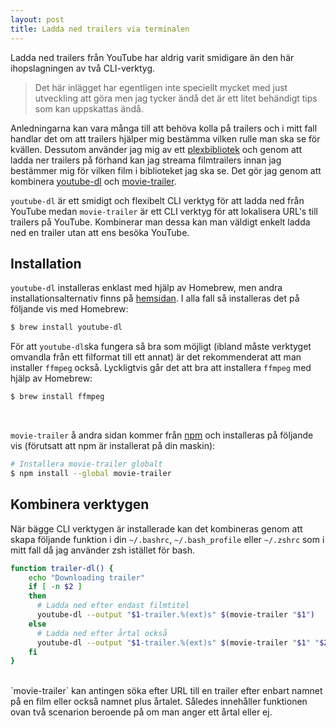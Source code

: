 ```yaml
---
layout: post
title: Ladda ned trailers via terminalen
---
```


Ladda ned trailers från YouTube har aldrig varit smidigare än den här ihopslagningen av två CLI-verktyg.

> Det här inlägget har egentligen inte speciellt mycket med just utveckling att göra men jag tycker ändå det är ett litet behändigt tips som kan uppskattas ändå.


Anledningarna kan vara många till att behöva kolla på trailers och i mitt fall handlar det om att trailers hjälper mig bestämma vilken rulle man ska se för kvällen. Dessutom använder jag mig av ett [plexbibliotek](https://www.plex.tv/) och genom att ladda ner trailers på förhand kan jag streama filmtrailers innan jag bestämmer mig för vilken film i biblioteket jag ska se. Det gör jag genom att kombinera [youtube-dl](https://rg3.github.io/youtube-dl/) och [movie-trailer](https://www.npmjs.com/package/movie-trailer).

`youtube-dl` är ett smidigt och flexibelt CLI verktyg för att ladda ned från YouTube medan `movie-trailer` är ett CLI verktyg för att lokalisera URL's till trailers på YouTube. Kombinerar man dessa kan man väldigt enkelt ladda ned en trailer utan att ens besöka YouTube.

## Installation
`youtube-dl` installeras enklast med hjälp av Homebrew, men andra installationsalternativ finns på [hemsidan](https://rg3.github.io/youtube-dl/). I alla fall så installeras det på följande vis med Homebrew:

```bash
$ brew install youtube-dl

```

För att `youtube-dl`ska fungera så bra som möjligt (ibland måste verktyget omvandla från ett filformat till ett annat) är det rekommenderat att man installer `ffmpeg` också. Lyckligtvis går det att bra att installera `ffmpeg` med hjälp av Homebrew:

```bash
$ brew install ffmpeg
```

<br>

`movie-trailer` å andra sidan kommer från [npm](https://www.npmjs.com/) och installeras på följande vis (förutsatt att npm är installerat på din maskin):

```bash
# Installera movie-trailer globalt
$ npm install --global movie-trailer
```

## Kombinera verktygen
När bägge CLI verktygen är installerade kan det kombineras genom att skapa följande funktion i din `~/.bashrc`, `~/.bash_profile` eller `~/.zshrc` som i mitt fall då jag använder zsh istället för bash.

```bash
function trailer-dl() {
    echo "Downloading trailer"
    if [ -n $2 ]
    then
      # Ladda ned efter endast filmtitel
      youtube-dl --output "$1-trailer.%(ext)s" $(movie-trailer "$1")
    else
      # Ladda ned efter årtal också
      youtube-dl --output "$1-trailer.%(ext)s" $(movie-trailer "$1" "$2" )
    fi
}
```
<br>
`movie-trailer` kan antingen söka efter URL till en trailer efter enbart namnet på en film eller också namnet plus årtalet. Således innehåller funktionen ovan två scenarion beroende på om man anger ett årtal eller ej.